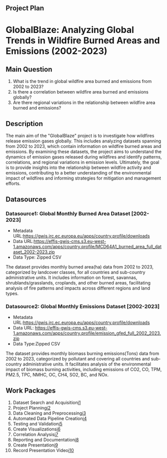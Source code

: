 ## Project Plan

# GlobalBlaze: Analyzing Global Trends in Wildfire Burned Areas and Emissions (2002-2023)

## Main Question

1. What is the trend in global wildfire area burned and emissions from 2002 to 2023?
2. Is there a correlation between wildfire area burned and emissions globally?
3. Are there regional variations in the relationship between wildfire area burned and emissions?

## Description

<!-- Describe your data science project in max. 200 words. Consider writing about why and how you attempt it. -->
The main aim of the "GlobalBlaze" project is to investigate how wildfires release emission gases globally. This includes analyzing datasets spanning from 2002 to 2023, which contain information on
wildfire burned areas and emissions. By examining these datasets, the project aims to understand the dynamics of emission gases released during wildfires and identify patterns, correlations, and regional variations in emission levels. Ultimately, the goal is to provide insights into the relationship between wildfire activity and emissions, contributing to a better understanding of the environmental impact of wildfires and informing strategies for mitigation and management efforts.

## Datasources

<!-- Describe each datasources you plan to use in a section. Use the prefic "DatasourceX" where X is the id of the datasource. -->

### Datasource1: Global Monthly Burned Area Dataset [2002-2023]
* Metadata URL:https://gwis.jrc.ec.europa.eu/apps/country.profile/downloads
* Data URL:https://effis-gwis-cms.s3.eu-west-1.amazonaws.com/apps/country.profile/MCD64A1_burned_area_full_dataset_2002-2023.zip
* Data Type: Zipped CSV

The dataset provides monthly burned area(ha) data from 2002 to 2023, categorized by landcover classes, for all countries and sub-country administrative units. It includes information on forest, savannas, shrublands/grasslands, croplands, and other burned areas, facilitating analysis of fire patterns and impacts across different regions and land types.


### Datasource2: Global Monthly Emissions Dataset [2002-2023]
* Metadata URL:https://gwis.jrc.ec.europa.eu/apps/country.profile/downloads 
* Data URL: https://effis-gwis-cms.s3.eu-west-1.amazonaws.com/apps/country.profile/emission_gfed_full_2002_2023.zip
* Data Type:Zipped CSV

The dataset provides monthly biomass burning emissions(Tons) data from 2002 to 2023, categorized by pollutant and covering all countries and sub-country administrative units.  It facilitates analysis of the environmental impact of biomass burning activities, including emissions of CO2, CO, TPM, PM2.5, TPC, NMHC, OC, CH4, SO2, BC, and NOx.

## Work Packages

<!-- List of work packages ordered sequentially, each pointing to an issue with more details. -->

1. Dataset Search and Acquisition[i1]
2. Project Planning[i2] 
3. Data Cleaning and Preprocessing[i3] 
4. Automated Data Pipeline Creation[i4] 
5. Testing and Validation[i5]
6. Create Visualizations[i6] 
7. Correlation Analysis[i7] 
8. Reporting and Documentation[i8] 
9. Create Presentation[i9]
10. Record Presentation Video[i10]

[i1]: https://github.com/puni-ram48/MADE-SS2024/issues/1
[i2]: https://github.com/puni-ram48/MADE-SS2024/issues/2
[i3]: https://github.com/puni-ram48/MADE-SS2024/issues/3
[i4]: https://github.com/puni-ram48/MADE-SS2024/issues/4
[i5]: https://github.com/puni-ram48/MADE-SS2024/issues/5
[i6]: https://github.com/puni-ram48/MADE-SS2024/issues/6
[i7]: https://github.com/puni-ram48/MADE-SS2024/issues/7
[i8]: https://github.com/puni-ram48/MADE-SS2024/issues/8
[i9]: https://github.com/puni-ram48/MADE-SS2024/issues/9
[i10]: https://github.com/puni-ram48/MADE-SS2024/issues/10
